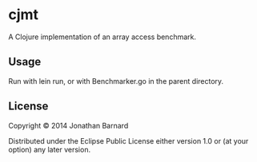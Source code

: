 # cjmt

A Clojure implementation of an array access benchmark.

## Usage

Run with lein run, or with Benchmarker.go in the parent directory.

## License

Copyright © 2014 Jonathan Barnard

Distributed under the Eclipse Public License either version 1.0 or (at
your option) any later version.
